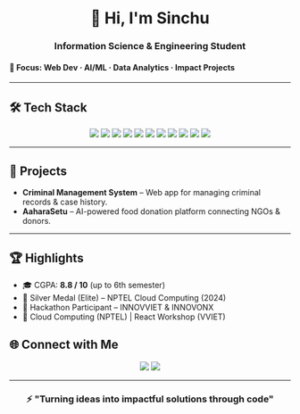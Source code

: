 <!-- Header Banner -->
<h1 align="center">👋 Hi, I'm Sinchu</h1>
<h3 align="center">Information Science & Engineering Student</h3> 
<h4>🎯 Focus: Web Dev · AI/ML · Data Analytics · Impact Projects </h4>

---

<!-- Skills Section -->
## 🛠️ Tech Stack  

<p align="center">
  <!-- Cloud -->
  <img src="https://img.shields.io/badge/AWS-232F3E?style=for-the-badge&logo=amazon-aws&logoColor=white" />
  
  <!-- Languages -->
  <img src="https://img.shields.io/badge/Python-3776AB?style=for-the-badge&logo=python&logoColor=white" />
  <img src="https://img.shields.io/badge/JavaScript-F7DF1E?style=for-the-badge&logo=javascript&logoColor=black" />
  <img src="https://img.shields.io/badge/HTML5-E34F26?style=for-the-badge&logo=html5&logoColor=white" />
  <img src="https://img.shields.io/badge/CSS3-1572B6?style=for-the-badge&logo=css3&logoColor=white" />
  <img src="https://img.shields.io/badge/SQL-336791?style=for-the-badge&logo=postgresql&logoColor=white" />
  <img src="https://img.shields.io/badge/Canva-336791?style=for-the-badge&logo=postgresql&logoColor=black" />

  <!-- Frameworks -->
  <img src="https://img.shields.io/badge/React-61DAFB?style=for-the-badge&logo=react&logoColor=black" />

  <!-- Data Tools -->
  <img src="https://img.shields.io/badge/PowerBI-F2C811?style=for-the-badge&logo=power-bi&logoColor=black" />
  <img src="https://img.shields.io/badge/Tableau-E97627?style=for-the-badge&logo=tableau&logoColor=white" />
  <img src="https://img.shields.io/badge/Excel-217346?style=for-the-badge&logo=microsoft-excel&logoColor=white" />
</p>

---

<!-- Projects Section -->
## 🚀 Projects  

- **Criminal Management System** – Web app for managing criminal records & case history.  
- **AaharaSetu** – AI-powered food donation platform connecting NGOs & donors.  

---

<!-- Highlights -->
## 🏆 Highlights  

- 🎓 CGPA: **8.8 / 10** (up to 6th semester)  
- 🥈 Silver Medal (Elite) – NPTEL Cloud Computing (2024)  
- 🚀 Hackathon Participant – INNOVVIET & INNOVONX  
- 📜 Cloud Computing (NPTEL) | React Workshop (VVIET)  


<!-- Socials -->
## 🌐 Connect with Me  

<p align="center">
  <a href="mailto:sinchanakumar2004@gmail.com"><img src="https://img.shields.io/badge/Gmail-D14836?style=for-the-badge&logo=gmail&logoColor=white" /></a>
  <a href="https://www.linkedin.com/in/sinchana-k"><img src="https://img.shields.io/badge/LinkedIn-0A66C2?style=for-the-badge&logo=linkedin&logoColor=white" /></a>
</p>

---

<h3 align="center">⚡ "Turning ideas into impactful solutions through code"</h3>
